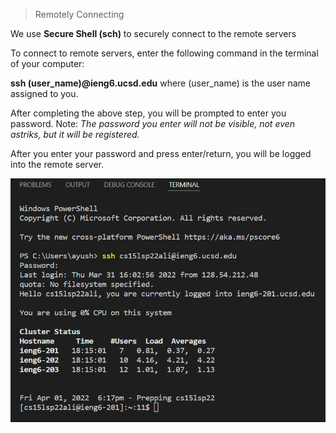 > Remotely Connecting 


We use **Secure Shell (sch)** to securely connect to the remote servers

To connect to remote servers, enter the following command in the terminal of your computer:

**ssh (user_name)@ieng6.ucsd.edu** where (user_name) is the user name assigned to you.

After completing the above step, you will be prompted to enter you password. Note: *The password you enter will not be visible, not even astriks, but it will be registered.*

After you enter your password and press enter/return, you will be logged into the remote server.

![After you've logged into the servers, you should be able to see something like this:](step3.png)